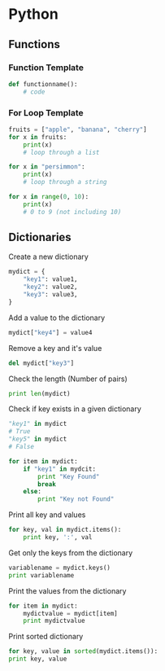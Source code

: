 # Python

## Functions

### Function Template

```Python
def functionname():
    # code
```

### For Loop Template

```Python
fruits = ["apple", "banana", "cherry"]
for x in fruits:
    print(x)
    # loop through a list

for x in "persimmon":
    print(x)
    # loop through a string

for x in range(0, 10):
    print(x)
    # 0 to 9 (not including 10)
```

## Dictionaries

Create a new dictionary  

```Python
mydict = {
    "key1": value1,
    "key2": value2,
    "key3": value3,
}
```

Add a value to the dictionary  

```Python
mydict["key4"] = value4
```

Remove a key and it's value  

```Python
del mydict["key3"]  
```

Check the length (Number of pairs)  
```Python
print len(mydict)
```

Check if key exists in a given dictionary  

```Python
"key1" in mydict
# True
"key5" in mydict
# False

for item in mydict:
    if "key1" in mydcit:
        print "Key Found"
        break
    else:
        print "Key not Found"
```

Print all key and values  

```Python
for key, val in mydict.items():
    print key, ':', val
```

Get only the keys from the dictionary

```Python
variablename = mydict.keys()
print variablename
```

Print the values from the dictionary

```Python
for item in mydict:
    mydictvalue = mydict[item]
    print mydictvalue
```

Print sorted dictionary

```Python
for key, value in sorted(mydict.items()):
print key, value
```
